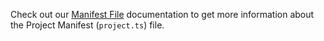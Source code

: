 Check out our [Manifest File](../../build/manifest/polygon.md) documentation to get more information about the Project Manifest (`project.ts`) file.

